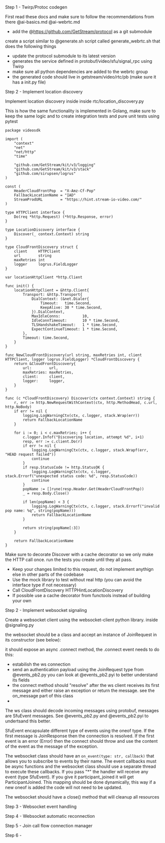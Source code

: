 Step 1 - Twirp/Protoc codegen

First read these docs and make sure to follow the recommendations from there @ai-basics.md @ai-webrtc.md

- add the @https://github.com/GetStream/protocol as a git submodule

create a script similar to @generate.sh script called generate_webrtc.sh that does the following things

- update the protocol submodule to its latest version
- generates the service defined in protobuf/video/sfu/signal_rpc using Twirp
- make sure all python dependencies are added to the webrtc group
- the generated code should live in getstream/video/rtc/pb (make sure it has a init.py file)

Step 2 - Implement location discovery

Implement location discovery inside inside rtc/location_discovery.py

This is how the same functionality is implemented in Golang, make sure to keep the same logic and to create integration tests and pure unit tests using pytest

```
package videosdk

import (
	"context"
	"net"
	"net/http"
	"time"

	"github.com/GetStream/kit/v3/logging"
	"github.com/GetStream/kit/v3/stack"
	"github.com/sirupsen/logrus"
)

const (
	HeaderCloudFrontPop  = "X-Amz-Cf-Pop"
	FallbackLocationName = "IAD"
	StreamProdURL        = "https://hint.stream-io-video.com/"
)

type HTTPClient interface {
	Do(req *http.Request) (*http.Response, error)
}

type LocationDiscovery interface {
	Discover(_ context.Context) string
}

type CloudFrontDiscovery struct {
	client     HTTPClient
	url        string
	maxRetries int
	logger     logrus.FieldLogger
}

var locationHttpClient *http.Client

func init() {
	locationHttpClient = &http.Client{
		Transport: &http.Transport{
			DialContext: (&net.Dialer{
				Timeout:   time.Second,
				KeepAlive: 30 * time.Second,
			}).DialContext,
			MaxIdleConns:          10,
			IdleConnTimeout:       10 * time.Second,
			TLSHandshakeTimeout:   1 * time.Second,
			ExpectContinueTimeout: 1 * time.Second,
		},
		Timeout: time.Second,
	}
}

func NewCloudFrontDiscovery(url string, maxRetries int, client HTTPClient, logger logrus.FieldLogger) *CloudFrontDiscovery {
	return &CloudFrontDiscovery{
		url:        url,
		maxRetries: maxRetries,
		client:     client,
		logger:     logger,
	}
}

func (c *CloudFrontDiscovery) Discover(ctx context.Context) string {
	r, err := http.NewRequestWithContext(ctx, http.MethodHead, c.url, http.NoBody)
	if err != nil {
		logging.LogWarningCtx(ctx, c.logger, stack.Wrap(err))
		return FallbackLocationName
	}

	for i := 0; i < c.maxRetries; i++ {
		c.logger.Infof("Discovering location, attempt %d", i+1)
		resp, err := c.client.Do(r)
		if err != nil {
			logging.LogWarningCtx(ctx, c.logger, stack.Wrapf(err, "HEAD request failed"))
			continue
		}
		if resp.StatusCode != http.StatusOK {
			logging.LogWarningCtx(ctx, c.logger, stack.Errorf("unexpected status code: %d", resp.StatusCode))
			continue
		}
		popName := []rune(resp.Header.Get(HeaderCloudFrontPop))
		_ = resp.Body.Close()

		if len(popName) < 3 {
			logging.LogWarningCtx(ctx, c.logger, stack.Errorf("invalid pop name: %q", string(popName)))
			return FallbackLocationName
		}

		return string(popName[:3])
	}

	return FallbackLocationName
}

```

Make sure to decorate Discover with a cache decorator so we only make the HTTP call once. run the tests you create until they all pass.

- Keep your changes limited to this request, do not implement anythign else in other parts of the codebase
- Use the mock library to test without real http (you can avoid the interface type if not necessary)
- Call CloudFrontDiscovery HTTPHintLocationDiscovery
- If possible use a cache decorator from functools instead of building your own

Step 2 - Implement websocket signaling

Create a websocket client using the websocket-client python library. inside @signaling.py

the websocket should be a class and accept an instance of JoinRequest in its constructor (see below):

it should expose an async .connect method, the .connect event needs to do this:

- estabilish the ws connection
- send an authentication payload using the JoinRequest type from @events_pb2.py you can look at @events_pb2.pyi to better understand its fields
- the connect method should "resolve" after the ws client receives its first message and either raise an exception or return the message. see the on_message part of this class
-

The ws class should decode incoming messages using protobuf, messages are SfuEvent messages. See @events_pb2.py and @events_pb2.pyi to undertsand this better.

SfuEvent encapsulate different type of events using the oneof type. If the first message is JoinResponse then the connection is resolved. If the first event is an error (Error) then the connect should throw and use the content of the event as the message of the exception.

The websocket class should have an `on_event(type: str, callback)` that allows you to subscribe to events by their name. The event callbacks must be async functions and the websocket class should use a separate thread to execute these callbacks. If you pass "*" the handler will receive any event (type SfuEvent). If you give it participant_joined it will get ParticipantJoined. This mapping should be done dynamically, this way if a new oneof is added the code will not need to be updated.

The websocket should have a close() method that will cleanup all resources

Step 3 - Websocket event handling

Step 4 - Websocket automatic reconnection

Step 5 - Join call flow connection manager

Step 6 -
